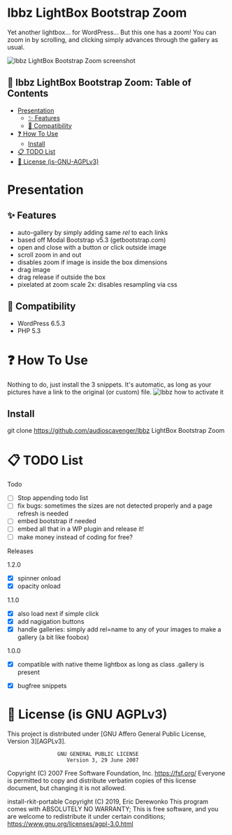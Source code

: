 # lbbz LightBox Bootstrap Zoom
Yet another lightbox… for WordPress… But this one has a zoom! You can zoom in by scrolling, and clicking simply advances through the gallery as usual.

![lbbz LightBox Bootstrap Zoom screenshot](/assets/lbbz-example-zoom-featured-meme.avif "lbbz LightBox Bootstrap Zoom screenshot")


## :scroll: lbbz LightBox Bootstrap Zoom: Table of Contents
- [Presentation](#Presentation)
  - [:sparkles: Features](#sparkles-Features)
  - [:memo: Compatibility](#memo-Compatibility)
- [:question: How To Use](#question-How-To-Use)
  - [Install](#Install)
- [:clipboard: TODO List](#clipboard-TODO-List)
- [:ribbon: License (is-GNU-AGPLv3)](#ribbon-License-(is-GNU-AGPLv3))

# Presentation

## :sparkles: Features
* auto-gallery by simply adding same *rel* to each links
* based off Modal Bootstrap v5.3 (getbootstrap.com)
* open and close with a button or click outside image
* scroll zoom in and out
* disables zoom if image is inside the box dimensions
* drag image
* drag release if outside the box
* pixelated at zoom scale 2x: disables resampling via css

## :memo: Compatibility
* WordPress 6.5.3
* PHP 5.3

# :question: How To Use
Nothing to do, just install the 3 snippets. It's automatic, as long as your pictures have a link to the original (or custom) file.
![lbbz how to activate it](/assets/lbbz-image-insert-advice.avif "lbbz LightBox Bootstrap Zoom screenshot")

## Install
git clone https://github.com/audioscavenger/lbbz LightBox Bootstrap Zoom

# :clipboard: TODO List

Todo

- [ ] Stop appending todo list
- [ ] fix bugs: sometimes the sizes are not detected properly and a page refresh is needed
- [ ] embed bootstrap if needed
- [ ] embed all that in a WP plugin and release it!
- [ ] make money instead of coding for free?

Releases

1.2.0
- [x] spinner onload
- [x] opacity onload

1.1.0
- [x] also load next if simple click
- [x] add nagigation buttons
- [x] handle galleries: simply add rel=name to any of your images to make a gallery (a bit like foobox)

1.0.0
- [x] compatible with native theme lightbox as long as class .gallery is present
- [x] bugfree snippets


# :ribbon: License (is GNU AGPLv3)
This project is distributed under [GNU Affero General Public License, Version 3][AGPLv3].

                    GNU GENERAL PUBLIC LICENSE
                       Version 3, 29 June 2007

 Copyright (C) 2007 Free Software Foundation, Inc. <https://fsf.org/>
 Everyone is permitted to copy and distribute verbatim copies
 of this license document, but changing it is not allowed.

install-rkit-portable  Copyright (C) 2019, Eric Derewonko
This program comes with ABSOLUTELY NO WARRANTY;
This is free software, and you are welcome to redistribute it
under certain conditions; https://www.gnu.org/licenses/agpl-3.0.html

